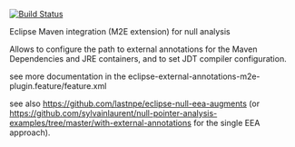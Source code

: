 [![Build Status](https://travis-ci.org/lastnpe/eclipse-external-annotations-m2e-plugin.svg)](https://travis-ci.org/lastnpe/eclipse-external-annotations-m2e-plugin)

Eclipse Maven integration (M2E extension) for null analysis

Allows to configure the path to external annotations for the Maven Dependencies and JRE containers, and to set JDT compiler configuration.

see more documentation in the eclipse-external-annotations-m2e-plugin.feature/feature.xml

see also https://github.com/lastnpe/eclipse-null-eea-augments (or https://github.com/sylvainlaurent/null-pointer-analysis-examples/tree/master/with-external-annotations for the single EEA approach).
